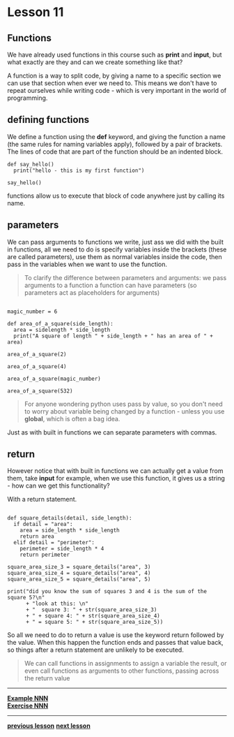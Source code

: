 # Lesson 11

## Functions

We have already used functions in this course such as **print** and **input**,
but what exactly are they and can we create something like that?

A function is a way to split code, by giving a name to a specific section we
can use that section when ever we need to. This means we don't have to repeat
ourselves while writing code - which is very important in the world of
programming.

## defining functions

We define a function using the **def** keyword, and giving the function a name
(the same rules for naming variables apply), followed by a pair of brackets.
The lines of code that are part of the function should be an indented block.
```python3
def say_hello()
  print("hello - this is my first function")

say_hello()
```
functions allow us to execute that block of code anywhere just by calling its
name.

## parameters

We can pass arguments to functions we write, just ass we did with the built in
functions, all we need to do is specify variables inside the brackets (these are
called parameters), use them as normal variables inside the code,
then pass in the variables when we want to use the function.

> To clarify the difference between parameters and arguments:
> we pass arguments to a function
> a function can have parameters
> (so parameters act as placeholders for arguments)
```python3

magic_number = 6

def area_of_a_square(side_length):
  area = sidelength * side_length
  print("A square of length " + side_length + " has an area of " + area)

area_of_a_square(2)

area_of_a_square(4)

area_of_a_square(magic_number)

area_of_a_square(532)
```

> For anyone wondering python uses pass by value, so you don't need to worry
> about variable being changed by a function - unless you use **global**,
> which is often a bag idea.

Just as with built in functions we can separate parameters with commas.

## return

However notice that with built in functions we can actually get a value from
them, take **input** for example, when we use this function, it gives us a
string - how can we get this functionality?

With a return statement.

```python3

def square_details(detail, side_length):
  if detail = "area":
    area = side_length * side_length
    return area
  elif detail = "perimeter":
    perimeter = side_length * 4
    return perimeter

square_area_size_3 = square_details("area", 3)
square_area_size_4 = square_details("area", 4)
square_area_size_5 = square_details("area", 5)

print("did you know the sum of squares 3 and 4 is the sum of the square 5?\n"
      + "look at this: \n"
      + "  square 3: " + str(square_area_size_3)
      + " + square 4: " + str(square_area_size_4)
      + " = square 5: " + str(square_area_size_5))
```
So all we need to do to return a value is use the keyword return followed by the
value.
When this happen the function ends and passes that value back, so things after a
return statement are unlikely to be executed.

> We can call functions in assignments to assign a variable the result, or even
> call functions as arguments to other functions, passing across the return
value

---
**[Example NNN](../examples/adder.py)**  
**[Exercise NNN](../exercises/calculator.py)**  

---
**[previous lesson](./Lesson10.md)**
**[next lesson](./Lesson12.md)**
